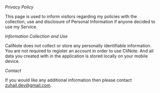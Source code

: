 *Privacy Policy*

This page is used to inform visitors regarding my policies with the collection,
use and disclosure of Personal Information if anyone decided to use my Service.

*Information Collection and Use*

CaliNote does not collect or store any personally identifiable information.
You are not required to register an account in order to use CliNote.
And all data you created with in the application is stored locally on your mobile device.

*Contact*

If you would like any additional information then please contact zuhail.dev@gmail.com.
